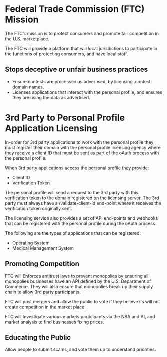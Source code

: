 # Federal Trade Commission (FTC) Mission

The FTC’s mission is to protect consumers and promote fair competition in the U.S. marketplace.

The FTC will provide a platform that will local jurisdictions to participate in the functions of protecting consumers, and have local staff.

## Stops deceptive or unfair business practices

- Ensure contests are processed as advertised, by licensing .contest domain names.
- Licenses applications that interact with the personal profile, and ensures they are using the data as advertised.

# 3rd Party to Personal Profile Application Licensing

In-order for 3rd party applications to work with the personal profile they must register their domain with the personal profile licensing agency where they receive a client ID that must be sent as part of the oAuth process with the personal profile.

When 3rd party applications access the personal profile they provide:

- Client ID
- Verification Token

The personal profile will send a request to the 3rd party with this verification token to the domain registered on the licensing server. The 3rd party must always have a /validate-client-id end-point where it receives the verification token originally sent.

The licensing service also provides a set of API end-points and webhooks that can be registered with the personal profile during the oAuth process.

The following are the types of applications that can be registered:

- Operating System
- Medical Management System

## Promoting Competition

FTC will Enforces antitrust laws to prevent monopolies by ensuring all monopolies businesses have an API defined by the U.S. Department of Commerce. They will also ensure that monopolies break up their supply chain to allow 3rd party participants.

FTC will post mergers and allow the public to vote if they believe its will not create competition in the market place.

FTC will Investigate various markets participants via the NSA and AI, and market analysis to find businesses fixing prices.

## Educating the Public

Allow people to submit scams, and vote them up to understand priorities.
